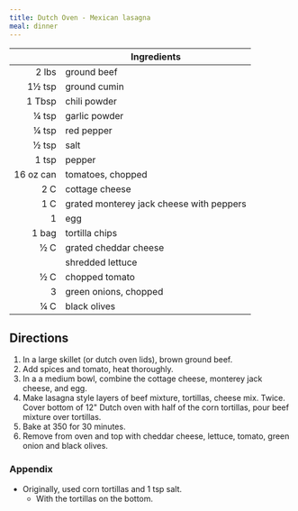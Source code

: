 ```yaml
---
title: Dutch Oven - Mexican lasagna
meal: dinner
---
```


|| Ingredients |
|-:|-|
2 lbs     | ground beef
1½ tsp    | ground cumin
1 Tbsp    | chili powder
¼ tsp     | garlic powder
¼ tsp     | red pepper
½ tsp     | salt
1 tsp     | pepper
16 oz can | tomatoes, chopped
2 C       | cottage cheese
1 C       | grated monterey jack cheese with peppers
1         | egg
1 bag     | tortilla chips
½ C       | grated cheddar cheese
&nbsp;    | shredded lettuce
½ C       | chopped tomato
3         | green onions, chopped
¼ C       | black olives

## Directions

1. In a large skillet (or dutch oven lids), brown ground beef.
2. Add spices and tomato, heat thoroughly.
3. In a a medium bowl, combine the cottage cheese, monterey jack cheese, and egg.
4. Make lasagna style layers of beef mixture, tortillas, cheese mix. Twice.
Cover bottom of 12" Dutch oven with half of the corn tortillas, pour beef mixture over tortillas.
6. Bake at 350 for 30 minutes.
7. Remove from oven and top with cheddar cheese, lettuce, tomato, green onion and black olives.

### Appendix

* Originally, used corn tortillas and 1 tsp salt.
  * With the tortillas on the bottom.

